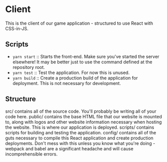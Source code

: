 # Client

This is the client of our game application - structured to use React with CSS-in-JS.

## Scripts
- `yarn start` :: Starts the front-end. Make sure you've started the server elsewhere! It may be better just to use the command defined at the repository root.
- `yarn test` :: Test the application. For now this is unused.
- `yarn build` :: Create a production build of the application for deployment. This is not necessary for development.

## Structure
src/ contains all of the source code. You'll probably be writing all of your code here.
public/ contains the base HTML file that our website is mounted to, along with logos and other website information necessary when hosting the website. This is where our application is deployed.
scripts/ contains scripts for building and testing the application.
config/ contains all of the guts necessary to compile this React application and create production deployments. Don't mess with this unless you know what you're doing - webpack and babel are a significant headache and will cause incomprehensible errors.
